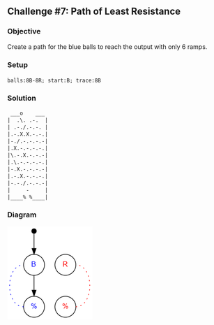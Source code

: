 ## Challenge #7: Path of Least Resistance

### Objective

Create a path for the blue balls to reach the output with only 6 ramps.

### Setup

`balls:8B-8R; start:B; trace:8B`

### Solution

	 ___o    ___
	|  .\. .-.  |
	| .-./.-.-. |
	|.-.X.X.-.-.|
	|-./.-.-.-.-|
	|.X.-.-.-.-.|
	|\.-.X.-.-.-|
	|.\.-.-.-.-.|
	|-.X.-.-.-.-|
	|.-.X.-.-.-.|
	|-.-./.-.-.-|
	|     -     |
	|____% %____|


### Diagram

![Puzzle #7](../graph/PNG/puzzle07.png)
